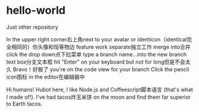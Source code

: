 # hello-world
Just other repository

In the upper right corner右上角next to your avatar or identicon（identical完全相同的）你头像和恒等物边
feature work separate独立工作
merge into合并
click the drop down点下拉菜单
type a branch name...into the new branch text box分支文本框
hit "Enter" on your keyboard
but not for long但是不会太久
Bravo！好极了
you're on the code view for your branch
Click the  pencil icon图标
in the editor在编辑器中

Hi humans!
Hubot here, I like Node.js and Coffeescript脚本语言 (that's what I made of!).
I've had tacos炸玉米饼 on the moon and find them far superior to Earth tacos.
